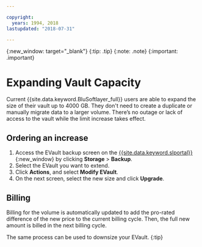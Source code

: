 ```yaml
---

copyright:
  years: 1994, 2018
lastupdated: "2018-07-31"

---
```

{:new_window: target="_blank"}
{:tip: .tip}
{:note: .note}
{:important: .important}


# Expanding Vault Capacity

Current {{site.data.keyword.BluSoftlayer_full}} users are able to expand the size of their vault up to 4000 GB. They don't need to create a duplicate or manually migrate data to a larger volume. There’s no outage or lack of access to the vault while the limit increase takes effect.

## Ordering an increase

1. Access the EVault backup screen on the [{{site.data.keyword.slportal}}](https://control.softlayer.com/){:new_window} by clicking **Storage** > **Backup**.
2. Select the EVault you want to extend.
3. Click **Actions**, and select **Modify EVault**.
4. On the next screen, select the new size and click **Upgrade**.

## Billing

Billing for the volume is automatically updated to add the pro-rated difference of the new price to the current billing cycle. Then, the full new amount is billed in the next billing cycle.

The same process can be used to downsize your EVault.
{:tip}
